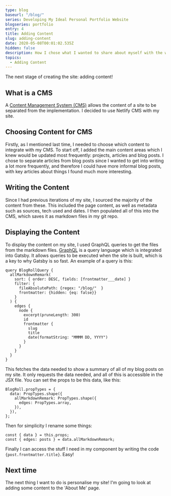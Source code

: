 ```yaml
---
type: blog
baseurl: "/blog/"
series: Developing My Ideal Personal Portfolio Website
blogseries: portfolio
entry: 4
title: Adding Content
slug: adding-content
date: 2020-05-08T00:01:02.535Z
hidden: false
description: How I chose what I wanted to share about myself with the world
topics:
  - Adding Content
---
```


The next stage of creating the site: adding content!

## What is a CMS

A [Content Management System (CMS)](https://en.wikipedia.org/wiki/Content_management_system) allows the content of a site to be separated from the implementation. I decided to use Netlify CMS with my site.

## Choosing Content for CMS

Firstly, as I mentioned last time, I needed to choose which content to integrate with my CMS. To start off, I added the main content areas which I knew would be updated most frequently: projects, articles and blog posts. I chose to separate articles from blog posts since I wanted to get into writing a lot more frequently, and therefore I could have more informal blog posts, with key articles about things I found much more interesting.

## Writing the Content

Since I had previous iterations of my site, I sourced the majority of the content from these. This included the page content, as well as metadata such as sources, tech used and dates. I then populated all of this into the CMS, which saves it as markdown files in my git repo.

## Displaying the Content

To display the content on my site, I used GraphQL queries to get the files from the markdown files. [GraphQL](https://graphql.org/) is a query language which is integrated into Gatsby. It allows queries to be executed when the site is built, which is a key to why Gatsby is so fast. An example of a query is this:

```
query BlogRollQuery {
  allMarkdownRemark(
    sort: { order: DESC, fields: [frontmatter___date] }
    filter: {
      fileAbsolutePath: {regex: "/blog/"  }
      frontmatter: {hidden: {eq: false}}
    }
  ) {
    edges {
      node {
        excerpt(pruneLength: 300)
        id
        frontmatter {
          slug
          title
          date(formatString: "MMMM DD, YYYY")
        }
      }
    }
  }
}
```

This fetches the data needed to show a summary of all of my blog posts on my site. It only requests the data needed, and all of this is accessible in the JSX file.
You can set the props to be this data, like this:

```
BlogRoll.propTypes = {
  data: PropTypes.shape({
    allMarkdownRemark: PropTypes.shape({
      edges: PropTypes.array,
    }),
  }),
};
```

Then for simplicity I rename some things:

```
const { data } = this.props;
const { edges: posts } = data.allMarkdownRemark;
```

Finally I can access the stuff I need in my component by writing the code `{post.frontmatter.title}`. Easy!

## Next time

The next thing I want to do is personalise my site! I'm going to look at adding some content to the 'About Me' page.
